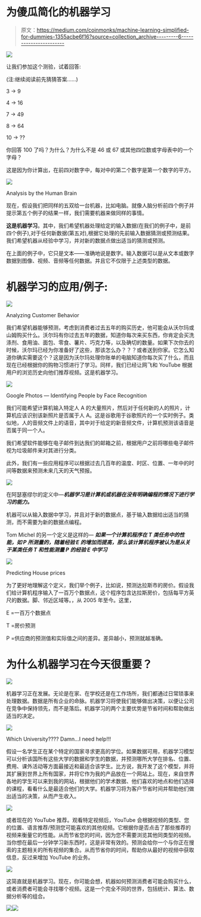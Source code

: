 # 为傻瓜简化的机器学习

> 原文：<https://medium.com/coinmonks/machine-learning-simplified-for-dummies-1355acbe6f16?source=collection_archive---------6----------------------->

![](img/452bc5f7327dc84eb5ee19be25f7741a.png)

让我们参加这个测验，试着回答:

(注:继续阅读前先猜猜答案……)

3 -> 9

4 -> 16

7 -> 49

8 -> 64

10 -> ??

你回答 100 了吗？为什么？为什么不是 46 或 67 或其他四位数或字母表中的一个字母？

这是因为你计算出，在前四对数字中，每对中的第二个数字是第一个数字的平方。

![](img/f85cf6ee05b834b659de1be7a5182e93.png)

Analysis by the Human Brain

现在，假设我们把同样的五双给一台机器，比如电脑。就像人脑分析前四个例子并提示第五个例子的结果一样，我们需要机器来做同样的事情。

**这是机器学习**。其中，我们希望机器处理给定的输入数据(在我们的例子中，是前四个例子),对于任何新数据(第五对),根据它处理的先前输入数据猜测或预测结果。我们希望机器从经验中学习，并对新的数据点做出适当的猜测或预测。

在上面的例子中，它只是文本——准确地说是数字。输入数据可以是从文本或数字数据到图像、视频、音频等任何数据。并且它不仅限于上述类型的数据。

# **机器学习的应用/例子:**

![](img/fb657fd6ef7b4e70707b348976d0aa11.png)

Analyzing Customer Behavior

我们希望机器能够预测，考虑到消费者过去五年的购买历史，他可能会从沃尔玛或山姆购买什么。沃尔玛有你过去五年的数据，知道你每次来买东西，你肯定会买洗涤剂、食用油、面包、零食、薯片、巧克力等，以及确切的数量。如果下次你去的时候，沃尔玛已经为你准备好了这些，那该怎么办？？？或者送到你家。它怎么知道你确实需要这个？这是因为沃尔玛处理你账单的电脑知道你每次买了什么，而且现在已经根据你的购物习惯进行了学习。同样，我们已经让网飞和 YouTube 根据用户的浏览历史向他们推荐视频。这是机器学习。

![](img/e06399c583ad4bfdfbc49506cf9da571.png)

Google Photos — Identifying People by Face Recognition

我们可能希望计算机输入特定人 A 的大量照片，然后对于任何新的人的照片，计算机应该识别该新照片是否属于人 A。这是谷歌用于谷歌照片的一个实时例子。类似地，人的音频文件上的语音，其中对于给定的新音频文件，计算机预测该语音是否属于同一个人。

我们希望软件能够在电子邮件到达我们的邮箱之前，根据用户之前将哪些电子邮件视为垃圾邮件来对其进行分类。

此外，我们有一些应用程序可以根据过去几百年的温度、时区、位置、一年中的时间等数据来预测未来几天的天气预报。

![](img/2cdedb3ae27ccab55b853e4116258f32.png)

在阿瑟塞缪尔的定义中—***机器学习是计算机或机器在没有明确编程的情况下进行学习的能力。***

机器可以从输入数据中学习，并且对于新的数据点，基于输入数据给出适当的猜测，而不需要为新的数据点编程。

Tom Michel 的另一个定义是这样的— ***如果一个计算机程序在 T 类任务中的性能，如 P 所测量的，随着经验 E 的增加而提高，那么该计算机程序被认为是从关于某类任务 T 和性能测量 P 的经验 E 中学习***

![](img/f3d80978b3ce855253e89713f1294859.png)

Predicting House prices

为了更好地理解这个定义，我们举个例子，比如说，预测达拉斯市的房价。假设我们给计算机程序输入了一百万个数据点，这个程序包含达拉斯房价，包括每平方英尺的数据。脚、邻近区域等。，从 2005 年至今。这里，

E =一百万个数据点

T =房价预测

P =供应商的预测值和实际值之间的差异。差异越小，预测就越准确。

# 为什么机器学习在今天很重要？

![](img/4a1b5d69fbfbf3a05a0af11cb0a554f4.png)

机器学习正在发展。无论是在家、在学校还是在工作场所，我们都通过日常琐事来处理数据。数据是所有企业的命脉。机器学习将使我们能够做出决策，以便让公司在竞争中保持领先，而不是落后。机器学习的两个主要优势是节省时间和帮助做出适当的决定。

![](img/80dbce5642e91de6f4b881cdca97d2c9.png)

Which University???? Damn…I need help!!!

假设一名学生正在某个特定的国家寻求更高的学位。如果数据可用，机器学习模型可以分析该国所有这些大学的数据和学生的数据，并预测哪所大学在排名、位置、费用、课外活动等方面最接近和最适合该学生。比方说，我开发了这个模型，并将其扩展到世界上所有国家，并将它作为我的产品放在一个网站上。现在，来自世界各地的学生可以来到我的网站，根据他们的学术数据、他们喜欢的地点和他们选择的课程，看看什么是最适合他们的大学。机器学习将为客户节省时间并帮助他们做出适当的决策，从而产生收入。

![](img/de5302da23a6e25e57c2488ef7a0a0c4.png)

或者现在的 YouTube 推荐。观看特定视频后，YouTube 会根据视频的类型、您的位置、语言推荐/预测您可能喜欢的其他视频。它根据你是否点击了那些推荐的视频来衡量它的性能。从而节省您的时间，因为您不需要浏览其他同类型的视频。当你想在最后一分钟学习新东西时，这是非常有效的。预测会给你一个与你正在搜索的主题相关的所有视频的集合。从而节省你的时间，帮助你从最好的视频中获取信息，反过来增加 YouTube 的业务。

![](img/58da311e46da983f0b0c0e8cb95b6358.png)

这简直就是机器学习。现在，你可能会想，机器如何预测消费者可能会购买什么，或者消费者可能会寻找哪个视频。这是一个完全不同的世界，包括统计、算法、数据分析等的组合。

![](img/ef1889dc6ad637b56727f23b33ad4546.png)![](img/3aa779c084a23235dc77c5db4df11cb7.png)